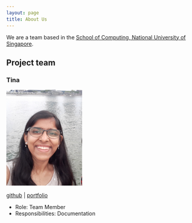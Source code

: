 ```yaml
---
layout: page
title: About Us
---
```


We are a team based in the [School of Computing, National University of Singapore](http://www.comp.nus.edu.sg).


## Project team

### Tina 

<img src="images/thing1thing2.png" width="200px">

[github](https://github.com/Thing1Thing2) |
[portfolio](team/thing1thing2.md)

* Role: Team Member
* Responsibilities: Documentation
